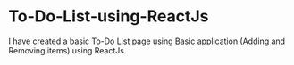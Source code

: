 # To-Do-List-using-ReactJs
I have created a basic To-Do List page using Basic application (Adding and Removing items) using ReactJs.
